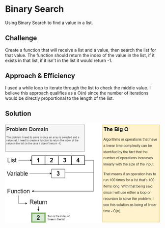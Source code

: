 # Binary Search

Using Binary Search to find a value in a list.

## Challenge

Create a function that will receive a list and a value, then search  the list for that value. The function should return the index of the value in the list, if it exists in that list, if it isn't in the list it would return -1.

## Approach & Efficiency

I used a while loop to iterate through the list to check the middle value. I believe this approach qualifies as a O(n) since the number of iterations would be directly proportional to the length of the list.

## Solution

![array_binary_search](../../../assets/array_binary_search.png)
